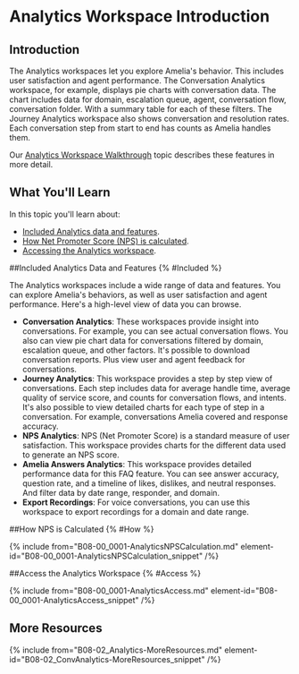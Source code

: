 # Analytics Workspace Introduction

## Introduction

The Analytics workspaces let you explore Amelia's behavior. This includes user satisfaction and agent performance. The Conversation Analytics workspace, for example, displays pie charts with conversation data. The chart includes data for domain, escalation queue, agent, conversation flow, conversation folder. With a summary table for each of these filters. The Journey Analytics workspace also shows conversation and resolution rates. Each conversation step from start to end has counts as Amelia handles them.

Our [Analytics Workspace Walkthrough](B08-00_0002-Analytics-Workspace-Walkthrough.md) topic describes these features in more detail.

## What You'll Learn

In this topic you'll learn about:

* [Included Analytics data and features](#Included).
* [How Net Promoter Score (NPS) is calculated](#How).
* [Accessing the Analytics workspace](#Access).

##Included Analytics Data and Features {% #Included %}

The Analytics workspaces include a wide range of data and features. You can explore Amelia's behaviors, as well as user satisfaction and agent performance. Here's a high-level view of data you can browse.

* **Conversation Analytics**: These workspaces provide insight into conversations. For example, you can see actual conversation flows. You also can view pie chart data for conversations filtered by domain, escalation queue, and other factors. It's possible to download conversation reports. Plus view user and agent feedback for conversations.
* **Journey Analytics**: This workspace provides a step by step view of conversations. Each step includes data for average handle time, average quality of service score, and counts for conversation flows, and intents. It's also possible to view detailed charts for each type of step in a conversation. For example, conversations Amelia covered and response accuracy.
* **NPS Analytics**: NPS (Net Promoter Score) is a standard measure of user satisfaction. This workspace provides charts for the different data used to generate an NPS score.
* **Amelia Answers Analytics**: This workspace provides detailed performance data for this FAQ feature. You can see answer accuracy, question rate, and a timeline of likes, dislikes, and neutral responses. And filter data by date range, responder, and domain.
* **Export Recordings**: For voice conversations, you can use this workspace to export recordings for a domain and date range.

##How NPS is Calculated {% #How %}

{% include from="B08-00_0001-AnalyticsNPSCalculation.md" element-id="B08-00_0001-AnalyticsNPSCalculation_snippet" /%}

##Access the Analytics Workspace {% #Access %}

{% include from="B08-00_0001-AnalyticsAccess.md" element-id="B08-00_0001-AnalyticsAccess_snippet" /%}

## More Resources

{% include from="B08-02_Analytics-MoreResources.md" element-id="B08-02_ConvAnalytics-MoreResources_snippet" /%}
